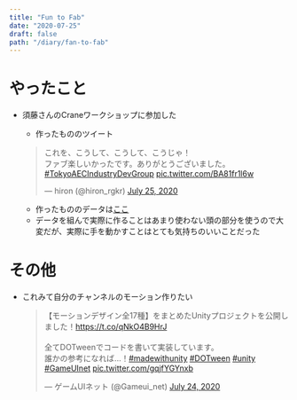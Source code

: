 ```yaml
---
title: "Fun to Fab"
date: "2020-07-25"
draft: false
path: "/diary/fan-to-fab"
---
```


# やったこと

+ 須藤さんのCraneワークショップに参加した
    + 作ったもののツイート
    <blockquote class="twitter-tweet">
        <p lang="ja" dir="ltr">これを、こうして、こうして、こうじゃ！<br>ファブ楽しいかったです。ありがとうございました。<a href="https://twitter.com/hashtag/TokyoAECIndustryDevGroup?src=hash&amp;ref_src=twsrc%5Etfw">#TokyoAECIndustryDevGroup</a> <a href="https://t.co/BA81fr1l6w">pic.twitter.com/BA81fr1l6w</a></p>&mdash; hiron (@hiron_rgkr) <a href="https://twitter.com/hiron_rgkr/status/1286998351422959617?ref_src=twsrc%5Etfw"> July 25, 2020</a>
    </blockquote>
    <script async src="https://platform.twitter.com/widgets.js" charset="utf-8"></script>

    + 作ったもののデータは[ここ](https://github.com/hrntsm/hrntsm.github.io/tree/source/src/data/200725_Crane_Hands_on)
    + データを組んで実際に作ることはあまり使わない頭の部分を使うので大変だが、実際に手を動かすことはとても気持ちのいいことだった

  
# その他

+ これみて自分のチャンネルのモーション作りたい
  <blockquote class="twitter-tweet"><p lang="ja" dir="ltr">【モーションデザイン全17種】をまとめたUnityプロジェクトを公開しました！<a href="https://t.co/qNkO4B9HrJ">https://t.co/qNkO4B9HrJ</a><br><br>全てDOTweenでコードを書いて実装しています。<br>誰かの参考になれば...！<a href="https://twitter.com/hashtag/madewithunity?src=hash&amp;ref_src=twsrc%5Etfw">#madewithunity</a> <a href="https://twitter.com/hashtag/DOTween?src=hash&amp;ref_src=twsrc%5Etfw">#DOTween</a> <a href="https://twitter.com/hashtag/unity?src=hash&amp;ref_src=twsrc%5Etfw">#unity</a> <a href="https://twitter.com/hashtag/GameUInet?src=hash&amp;ref_src=twsrc%5Etfw">#GameUInet</a> <a href="https://t.co/gqjfYGYnxb">pic.twitter.com/gqjfYGYnxb</a></p>&mdash; ゲームUIネット (@Gameui_net) <a href="https://twitter.com/Gameui_net/status/1286656924096684034?ref_src=twsrc%5Etfw">July 24, 2020</a></blockquote> <script async src="https://platform.twitter.com/widgets.js" charset="utf-8"></script>